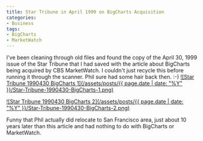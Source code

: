 ```yaml
---
title: Star Tribune in April 1999 on BigCharts Acquisition
categories:
- Business
tags:
- BigCharts
- MarketWatch
---
```


I've been cleaning through old files and found the copy of the April 30, 1999 issue of the Star Tribune that I had saved with the article about BigCharts being acquired by CBS MarketWatch. I couldn't just recycle this before running it through the scanner. Phil sure had some hair back then. :-)
[![Star Tribune 1990430 BigCharts 1](/assets/posts/{{ page.date | date: "%Y" }}/Star-Tribune-1990430-BigCharts-1.png)](http://thingelstad.com/s/star-tribune-in-april-1999-on-bigcharts-acquisition/star-tribune-1990430-bigcharts-1/img)
<!-- more -->
[![Star Tribune 1990430 BigCharts 2](/assets/posts/{{ page.date | date: "%Y" }}/Star-Tribune-1990430-BigCharts-2.png)](http://thingelstad.com/s/star-tribune-in-april-1999-on-bigcharts-acquisition/star-tribune-1990430-bigcharts-2/img)

Funny that Phil actually did relocate to San Francisco area, just about 10 years later than this article and had nothing to do with BigCharts or MarketWatch.
